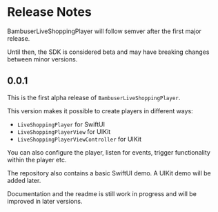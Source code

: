 # Release Notes

BambuserLiveShoppingPlayer will follow semver after the first major release.

Until then, the SDK is considered beta and may have breaking changes between minor versions.


## 0.0.1

This is the first alpha release of `BambuserLiveShoppingPlayer`.

This version makes it possible to create players in different ways:

* `LiveShoppingPlayer` for SwiftUI
* `LiveShoppingPlayerView` for UIKit
* `LiveShoppingPlayerViewController` for UIKit

You can also configure the player, listen for events, trigger functionality within the player etc.

The repository also contains a basic SwiftUI demo. A UIKit demo will be added later.

Documentation and the readme is still work in progress and will be improved in later versions.
